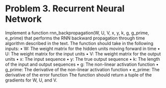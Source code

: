 # Problem 3. Recurrent Neural Network

Implement a function rnn_backpropagation(W, U, V, x, y, k, g, g_prime, e_prime) that performs the RNN backward propagation through time algorithm described in the text. The function should take in the following inputs: • W: The weight matrix for the hidden units moving forward in time • U: The weight matrix for the input units • V: The weight matrix for the output units • x: The input sequence • y: The true output sequence • k: The length of the input and output sequences • g: The non-linear activation function • g_prime: The derivative of the non-linear activation function • e_prime: The derivative of the error function The function should return a tuple of the gradients for W, U, and V.
